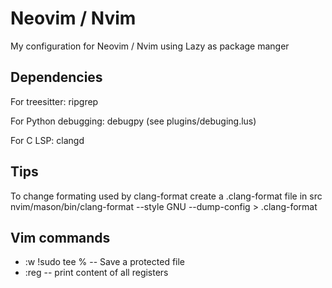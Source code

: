 # Neovim / Nvim

My configuration for Neovim / Nvim using Lazy as package manger

## Dependencies

For treesitter: ripgrep

For Python debugging: debugpy (see plugins/debuging.lus)

For C LSP: clangd

## Tips

To change formating used by clang-format create a .clang-format file in src
  nvim/mason/bin/clang-format --style GNU --dump-config > .clang-format

## Vim commands

* :w !sudo tee %    -- Save a protected file
* :reg    -- print content of all registers
